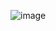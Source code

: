 ![image](https://user-images.githubusercontent.com/96647171/155841473-8b939bc1-ab73-41ca-98ee-e710f53205a0.png)

